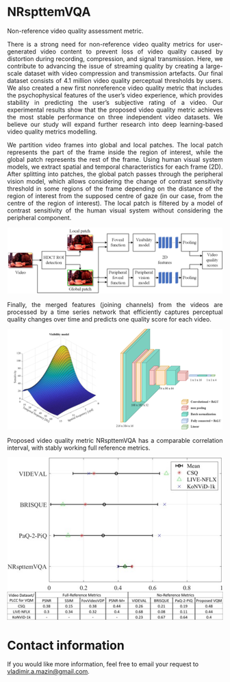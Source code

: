 # NRspttemVQA
Non-reference video quality assessment metric.

<p align="justify">There is a strong need for non-reference video quality metrics for user-generated video content to prevent loss of video quality caused by distortion during recording, compression, and signal transmission. Here, we contribute to advancing the issue of streaming quality by creating a large-scale dataset with video compression and transmission artefacts. Our final dataset consists of 4.1 million video quality perceptual thresholds by users. We also created a new first nonreference video quality metric that includes the psychophysical features of the user’s video experience, which provides stability in predicting the user’s subjective rating of a video. Our experimental results show that the proposed video quality metric achieves the most stable performance on three independent video datasets. We believe our study will expand further research into deep learning-based video quality metrics modelling.

<p align="justify"> We partition video frames into global and local patches. The local patch represents the part of the frame inside the region of interest, while the global patch represents the rest of the frame. Using human visual system models, we extract spatial and temporal characteristics for each frame (2D). After splitting into patches, the global patch passes through the peripheral vision model, which allows considering the change of contrast sensitivity threshold in some regions of the frame depending on the distance of the region of interest from the supposed centre of gaze (in our case, from the centre of the region of interest). The local patch is filtered by a model of contrast sensitivity of the human visual system without considering the peripheral component.

![Alt text](Resources/predictor.png)

<p align="justify">Finally, the merged features (joining channels) from the videos are processed by a time series network that efficiently captures perceptual quality changes over time and predicts one quality score for each video.

![Alt text](Resources/models.png)

<p align="justify"> Proposed video quality metric NRspttemVQA has a comparable correlation interval, with stably working full reference metrics.

![Alt text](Resources/results0.jpg)
![Alt text](Resources/results.png)

# Contact information

If you would like more information, feel free to email your request to vladimir.a.mazin@gmail.com.
